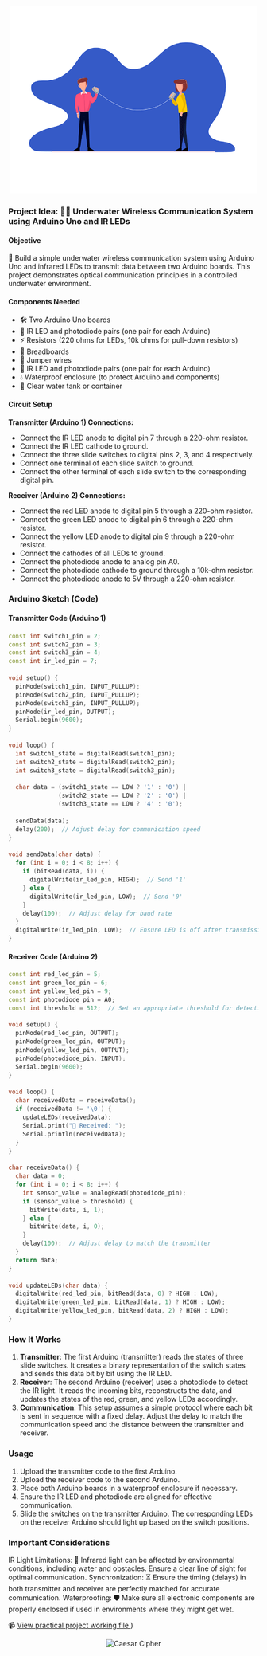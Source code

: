 <div align="center">
    <img src="https://github.com/Diksha2220/Media/blob/main/communication.gif" alt="Caesar Cipher" width="500"/>
</div>

### Project Idea: 🌊🔦 Underwater Wireless Communication System using Arduino Uno and IR LEDs

#### Objective
🔧 Build a simple underwater wireless communication system using Arduino Uno and infrared LEDs to transmit data between two Arduino boards. This project demonstrates optical communication principles in a controlled underwater environment.

#### Components Needed
- 🛠️ Two Arduino Uno boards
- 🌟 IR LED and photodiode pairs (one pair for each Arduino)
- ⚡ Resistors (220 ohms for LEDs, 10k ohms for pull-down resistors)
- 🍞 Breadboards
- 🔗 Jumper wires
- 📡 IR LED and photodiode pairs (one pair for each Arduino)
- 💧 Waterproof enclosure (to protect Arduino and components)
- 🐠 Clear water tank or container

#### Circuit Setup

**Transmitter (Arduino 1) Connections:**
- Connect the IR LED anode to digital pin 7 through a 220-ohm resistor.
- Connect the IR LED cathode to ground.
- Connect the three slide switches to digital pins 2, 3, and 4 respectively.
- Connect one terminal of each slide switch to ground.
- Connect the other terminal of each slide switch to the corresponding digital pin.

**Receiver (Arduino 2) Connections:**
- Connect the red LED anode to digital pin 5 through a 220-ohm resistor.
- Connect the green LED anode to digital pin 6 through a 220-ohm resistor.
- Connect the yellow LED anode to digital pin 9 through a 220-ohm resistor.
- Connect the cathodes of all LEDs to ground.
- Connect the photodiode anode to analog pin A0.
- Connect the photodiode cathode to ground through a 10k-ohm resistor.
- Connect the photodiode anode to 5V through a 220-ohm resistor.

### Arduino Sketch (Code)

#### Transmitter Code (Arduino 1)

```cpp
const int switch1_pin = 2;
const int switch2_pin = 3;
const int switch3_pin = 4;
const int ir_led_pin = 7;

void setup() {
  pinMode(switch1_pin, INPUT_PULLUP);
  pinMode(switch2_pin, INPUT_PULLUP);
  pinMode(switch3_pin, INPUT_PULLUP);
  pinMode(ir_led_pin, OUTPUT);
  Serial.begin(9600);
}

void loop() {
  int switch1_state = digitalRead(switch1_pin);
  int switch2_state = digitalRead(switch2_pin);
  int switch3_state = digitalRead(switch3_pin);

  char data = (switch1_state == LOW ? '1' : '0') |
              (switch2_state == LOW ? '2' : '0') |
              (switch3_state == LOW ? '4' : '0');

  sendData(data);
  delay(200);  // Adjust delay for communication speed
}

void sendData(char data) {
  for (int i = 0; i < 8; i++) {
    if (bitRead(data, i)) {
      digitalWrite(ir_led_pin, HIGH);  // Send '1'
    } else {
      digitalWrite(ir_led_pin, LOW);  // Send '0'
    }
    delay(100);  // Adjust delay for baud rate
  }
  digitalWrite(ir_led_pin, LOW);  // Ensure LED is off after transmission
}
```

#### Receiver Code (Arduino 2)

```cpp
const int red_led_pin = 5;
const int green_led_pin = 6;
const int yellow_led_pin = 9;
const int photodiode_pin = A0;
const int threshold = 512;  // Set an appropriate threshold for detecting IR light

void setup() {
  pinMode(red_led_pin, OUTPUT);
  pinMode(green_led_pin, OUTPUT);
  pinMode(yellow_led_pin, OUTPUT);
  pinMode(photodiode_pin, INPUT);
  Serial.begin(9600);
}

void loop() {
  char receivedData = receiveData();
  if (receivedData != '\0') {
    updateLEDs(receivedData);
    Serial.print("📩 Received: ");
    Serial.println(receivedData);
  }
}

char receiveData() {
  char data = 0;
  for (int i = 0; i < 8; i++) {
    int sensor_value = analogRead(photodiode_pin);
    if (sensor_value > threshold) {
      bitWrite(data, i, 1);
    } else {
      bitWrite(data, i, 0);
    }
    delay(100);  // Adjust delay to match the transmitter
  }
  return data;
}

void updateLEDs(char data) {
  digitalWrite(red_led_pin, bitRead(data, 0) ? HIGH : LOW);
  digitalWrite(green_led_pin, bitRead(data, 1) ? HIGH : LOW);
  digitalWrite(yellow_led_pin, bitRead(data, 2) ? HIGH : LOW);
}
```

### How It Works
1. **Transmitter**: The first Arduino (transmitter) reads the states of three slide switches. It creates a binary representation of the switch states and sends this data bit by bit using the IR LED.
2. **Receiver**: The second Arduino (receiver) uses a photodiode to detect the IR light. It reads the incoming bits, reconstructs the data, and updates the states of the red, green, and yellow LEDs accordingly.
3. **Communication**: This setup assumes a simple protocol where each bit is sent in sequence with a fixed delay. Adjust the delay to match the communication speed and the distance between the transmitter and receiver.

### Usage
1. Upload the transmitter code to the first Arduino.
2. Upload the receiver code to the second Arduino.
3. Place both Arduino boards in a waterproof enclosure if necessary.
4. Ensure the IR LED and photodiode are aligned for effective communication.
5. Slide the switches on the transmitter Arduino. The corresponding LEDs on the receiver Arduino should light up based on the switch positions.

### Important Considerations
IR Light Limitations: 🌊 Infrared light can be affected by environmental conditions, including water and obstacles. Ensure a clear line of sight for optimal communication.
Synchronization: ⏳ Ensure the timing (delays) in both transmitter and receiver are perfectly matched for accurate communication.
Waterproofing: 🛡️ Make sure all electronic components are properly enclosed if used in environments where they might get wet.

📹 [View practical project working file ](https://github.com/Diksha2220/Media/blob/main/UWWCS%20Practical.mp4))

<div align="center">
    <img src="https://github.com/Diksha2220/Media/blob/main/UWWCS%20led.gif" alt="Caesar Cipher" width="500"/>
</div>
